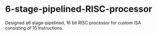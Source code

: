 # 6-stage-pipelined-RISC-processor
Designed a6 stage-pipelined, 16 bit RISC processor for custom ISA consisting of 15 Instructions.

